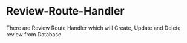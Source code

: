 # Review-Route-Handler
There are Review Route Handler which will  Create, Update and Delete review from Database
